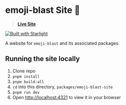 # emoji-blast Site 🎉

> **[Live Site](https://www.emojiblast.dev)**

[![Built with Starlight](https://astro.badg.es/v2/built-with-starlight/tiny.svg)](https://starlight.astro.build)

A website for `emoji-blast` and its associated packages.

## Running the site locally

1. Clone repo
2. `pnpm install`
3. `pnpm build:all`
4. `cd` into this directory, `packages/emoji-blast-site`
5. `pnpm run dev`
6. Open [http://localhost:4321](http://localhost:4321) to view it in your browser